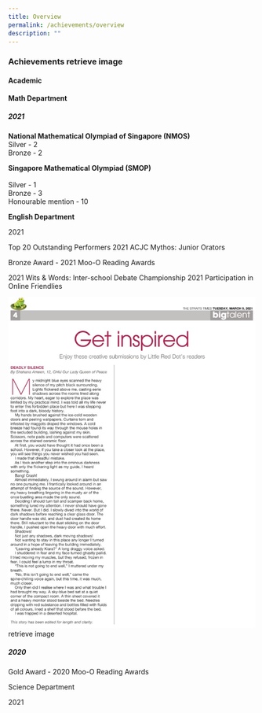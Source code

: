 ```yaml
---
title: Overview
permalink: /achievements/overview
description: ""
---
```

### Achievements retrieve image

#### Academic

#### Math Department
##### 2021

**National Mathematical Olympiad of Singapore (NMOS)**  <br>
Silver - 2 <br>
Bronze - 2

  

**Singapore Mathematical Olympiad (SMOP)**  
<br> Silver - 1 
<br> Bronze - 3
 <br> Honourable mention - 10

**English Department**

2021

Top 20 Outstanding Performers 2021 ACJC Mythos: Junior Orators  

  

Bronze Award - 2021 Moo-O Reading Awards

  

2021 Wits & Words: Inter-school Debate Championship 2021 Participation in Online Friendlies  
  

![](/images/Shahana%209%20March.png) retrieve image

##### 2020

Gold Award - 2020 Moo-O Reading Awards  


Science Department


2021
